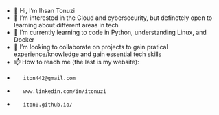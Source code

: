 - 👋 Hi, I’m Ihsan Tonuzi 
- 👀 I’m interested in the Cloud and cybersecurity, but definetely open to learning about different areas in tech
- 🌱 I’m currently learning to code in Python, understanding Linux, and Docker
- 💞️ I’m looking to collaborate on projects to gain pratical experience/knowledge and gain essential tech skills 
- 📫 How to reach me (the last is my website): 
-        iton442@gmail.com
-        www.linkedin.com/in/itonuzi
-        iton0.github.io/

<!---
iton0/iton0 is a ✨ special ✨ repository because its `README.md` (this file) appears on your GitHub profile.
You can click the Preview link to take a look at your changes.
--->

